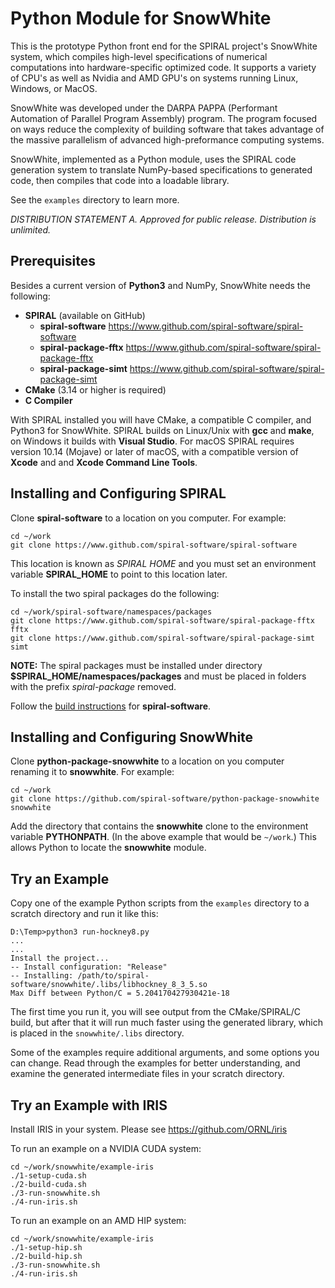 Python Module for SnowWhite
===========================

This is the prototype Python front end for the SPIRAL project's SnowWhite system, which compiles high-level specifications of numerical computations into hardware-specific optimized code.  It supports a variety of CPU's as well as Nvidia and AMD GPU's on systems running Linux, Windows, or MacOS.

SnowWhite was developed under the DARPA PAPPA (Performant Automation of Parallel Program Assembly) program.  The program focused on ways reduce the complexity of building software that takes advantage of the massive parallelism of advanced high-preformance computing systems.

SnowWhite, implemented as a Python module, uses the SPIRAL code generation system to translate NumPy-based specifications to generated code, then compiles that code into a loadable library.

See the ```examples``` directory to learn more.

*DISTRIBUTION STATEMENT A.  Approved for public release.  Distribution is unlimited.*

## Prerequisites

Besides a current version of **Python3** and NumPy, SnowWhite needs the following:

- **SPIRAL** (available on GitHub)
	- **spiral-software** https://www.github.com/spiral-software/spiral-software
	- **spiral-package-fftx** https://www.github.com/spiral-software/spiral-package-fftx
	- **spiral-package-simt** https://www.github.com/spiral-software/spiral-package-simt
- **CMake** (3.14 or higher is required)
- **C Compiler**

With SPIRAL installed you will have CMake, a compatible C compiler, and Python3 for SnowWhite.  SPIRAL builds on Linux/Unix with **gcc** and **make**, on Windows it builds with **Visual Studio**.  For macOS SPIRAL requires version 10.14 (Mojave) or later of macOS, with a compatible version of **Xcode** and
and **Xcode Command Line Tools**. 



## Installing and Configuring SPIRAL

Clone **spiral-software** to a location on you computer.  For example:
```
cd ~/work
git clone https://www.github.com/spiral-software/spiral-software
```
This location is known as *SPIRAL HOME* and you must set an environment variable
**SPIRAL_HOME** to point to this location later.

To install the two spiral packages do the following:
```
cd ~/work/spiral-software/namespaces/packages
git clone https://www.github.com/spiral-software/spiral-package-fftx fftx
git clone https://www.github.com/spiral-software/spiral-package-simt simt
```
**NOTE:** The spiral packages must be installed under directory
**$SPIRAL_HOME/namespaces/packages** and must be placed in folders with the
prefix *spiral-package* removed. 

Follow the [build instructions](https://github.com/spiral-software/spiral-software/blob/master/README.md) for **spiral-software**.


## Installing and Configuring SnowWhite

Clone **python-package-snowwhite** to a location on you computer renaming it to **snowwhite**.  For example:
```
cd ~/work
git clone https://github.com/spiral-software/python-package-snowwhite snowwhite
```

Add the directory that contains the **snowwhite** clone to the environment variable **PYTHONPATH**.  (In the above example that would be ```~/work```.)  This allows Python to locate the **snowwhite** module.

## Try an Example

Copy one of the example Python scripts from the ```examples``` directory to a scratch directory and run it like this:

```
D:\Temp>python3 run-hockney8.py
...
...
Install the project...
-- Install configuration: "Release"
-- Installing: /path/to/spiral-software/snowwhite/.libs/libhockney_8_3_5.so
Max Diff between Python/C = 5.204170427930421e-18
```

The first time you run it, you will see output from the CMake/SPIRAL/C build, but after that it will run much faster using the generated library, which is placed in the ```snowwhite/.libs``` directory.

Some of the examples require additional arguments, and some options you can change.  Read through the examples for better understanding, and examine the generated intermediate files in your scratch directory.

## Try an Example with IRIS

Install IRIS in your system. 
Please see https://github.com/ORNL/iris

To run an example on a NVIDIA CUDA system:
```
cd ~/work/snowwhite/example-iris
./1-setup-cuda.sh
./2-build-cuda.sh
./3-run-snowwhite.sh
./4-run-iris.sh
```

To run an example on an AMD HIP system:
```
cd ~/work/snowwhite/example-iris
./1-setup-hip.sh
./2-build-hip.sh
./3-run-snowwhite.sh
./4-run-iris.sh
```

